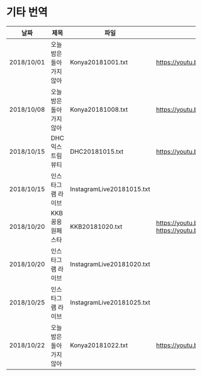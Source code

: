 # 기타 번역

| 날짜       | 제목                     | 파일                      | 기타 |
| ---------- | ------------------------ | ------------------------- | ---- |
| 2018/10/01 | 오늘밤은 돌아가지 않아   | Konya20181001.txt         | https://youtu.be/CN1ZEsp9cuA |
| 2018/10/08 | 오늘밤은 돌아가지 않아   | Konya20181008.txt         | https://youtu.be/fivNukmqQ5w |
| 2018/10/15 | DHC 익스트림뷰티         | DHC20181015.txt           | https://youtu.be/T0yiiSws1-0 |
| 2018/10/15 | 인스타그램 라이브        | InstagramLive20181015.txt |  |
| 2018/10/20 | KKB꿈응원페스타          | KKB20181020.txt           | https://youtu.be/83wNieIM0aA <br> https://youtu.be/hJKZeb82bSk  |
| 2018/10/20 | 인스타그램 라이브        | InstagramLive20181020.txt |  |
| 2018/10/25 | 인스타그램 라이브        | InstagramLive20181025.txt |  |
| 2018/10/22 | 오늘밤은 돌아가지 않아   | Konya20181022.txt         | https://youtu.be/g5sN_1WCIXw |

